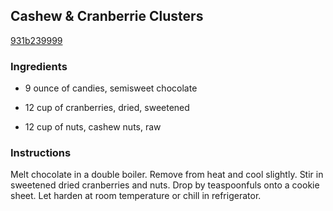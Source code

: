 ## Cashew & Cranberrie Clusters

[931b239999](http://www.food.com/recipe/cashew-cranberrie-clusters-339464)

### Ingredients

 - 9 ounce of candies, semisweet chocolate

 - 12 cup of cranberries, dried, sweetened

 - 12 cup of nuts, cashew nuts, raw

### Instructions

Melt chocolate in a double boiler. Remove from heat and cool slightly. Stir in sweetened dried cranberries and nuts. Drop by teaspoonfuls onto a cookie sheet. Let harden at room temperature or chill in refrigerator.